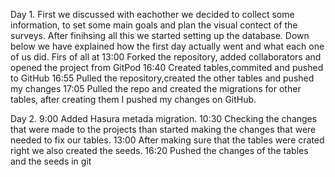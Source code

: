 Day 1. 
First we discussed with eachother we decided to collect some information, to set some main goals and plan the visual contect of the surveys. 
After finihsing all this we started setting up the database. Down below we have explained how the first day actually went and what each one of us did. 
Firs of all at
13:00 Forked the repository, added collaborators and opened the project from GitPod
16:40 Created tables,commited and pushed to GitHub
16:55 Pulled the repository,created the other tables and pushed my changes 
17:05 Pulled the repo and created the migrations for other tables, after creating them I pushed my changes on GitHub.

Day 2.
9:00 Added Hasura metada migration.
10:30 Checking the changes that were made to the projects than started making the changes that were needed to fix our tables. 
13:00 After making sure that the tables were crated right we also created the seeds.
16:20 Pushed the changes of the tables and the seeds in git